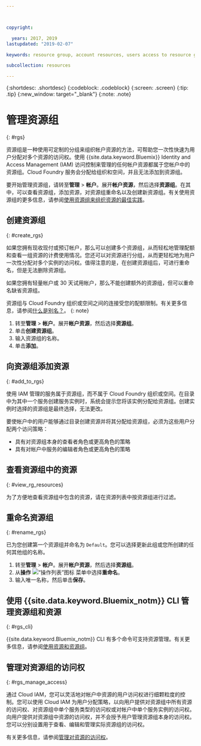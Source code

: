 ```yaml
---



copyright:

  years: 2017, 2019
lastupdated: "2019-02-07"

keywords: resource group, account resources, users access to resource groups, create resource group

subcollection: resources

---
```


{:shortdesc: .shortdesc}
{:codeblock: .codeblock}
{:screen: .screen}
{:tip: .tip}
{:new_window: target="_blank"}
{:note: .note}

# 管理资源组
{: #rgs}

资源组是一种使用可定制的分组来组织帐户资源的方法，可帮助您一次性快速为用户分配对多个资源的访问权。使用 {{site.data.keyword.Bluemix}} Identity and Access Management (IAM) 访问控制来管理的任何帐户资源都属于您帐户中的资源组。Cloud Foundry 服务会分配给组织和空间，并且无法添加到资源组。

要开始管理资源组，请转至**管理** &gt; **帐户**。展开**帐户资源**，然后选择**资源组**。在其中，可以查看资源组，添加资源，对资源组重命名以及创建新资源组。有关使用资源组的更多信息，请参阅[使用资源组来组织资源的最佳实践](/docs/resources?topic=resources-bp_resourcegroups)。


## 创建资源组
{: #create_rgs}

如果您拥有现收现付或预订帐户，那么可以创建多个资源组，从而轻松地管理配额和查看一组资源的计费使用情况。您还可以对资源进行分组，从而更轻松地为用户一次性分配对多个实例的访问权。值得注意的是，在创建资源组后，可进行重命名，但是无法删除资源组。

如果您拥有轻量帐户或 30 天试用帐户，那么不能创建额外的资源组，但可以重命名缺省资源组。

资源组与 Cloud Foundry 组织或空间之间的连接受您的配额限制。有关更多信息，请参阅[什么是别名？](/docs/resources?topic=resources-connect_app#what_is_alias)。
{: note}

1. 转至**管理** &gt; **帐户**。展开**帐户资源**，然后选择**资源组**。
2. 单击**创建资源组**。
3. 输入资源组的名称。
4. 单击**添加**。

## 向资源组添加资源
{: #add_to_rgs}

使用 IAM 管理的服务属于资源组，而不属于 Cloud Foundry 组织或空间。在目录中为其中一个服务创建服务实例时，系统会提示您将该实例分配给资源组。创建实例时选择的资源组是最终选择，无法更改。

要使帐户中的用户能够通过目录创建资源并将其分配给资源组，必须为这些用户分配两个访问策略：

* 具有对资源组本身的查看者角色或更高角色的策略
* 具有对帐户中服务的编辑者角色或更高角色的策略

## 查看资源组中的资源
{: #view_rg_resources}

为了方便地查看资源组中包含的资源，请在资源列表中按资源组进行过滤。

## 重命名资源组
{: #rename_rgs}

已为您创建第一个资源组并命名为 `Default`。您可以选择更新此组或您所创建的任何其他组的名称。

1. 转至**管理** &gt; **帐户**。展开**帐户资源**，然后选择**资源组**。
2. 从**操作** ![“操作列表”图标](../icons/action-menu-icon.svg) 菜单中选择**重命名**。
3. 输入唯一名称，然后单击**保存**。

## 使用 {{site.data.keyword.Bluemix_notm}} CLI 管理资源组和资源
{: #rgs_cli}

{{site.data.keyword.Bluemix_notm}} CLI 有多个命令可支持资源管理。有关更多信息，请参阅[使用资源和资源组](/docs/cli/reference/ibmcloud?topic=cloud-cli-ibmcloud_commands_resource#ibmcloud_commands_resource)。

## 管理对资源组的访问权
{: #rgs_manage_access}

通过 Cloud IAM，您可以灵活地对帐户中资源的用户访问权进行细颗粒度的控制。您可以使用 Cloud IAM 为用户分配策略，以向用户提供对资源组中所有资源的访问权、对资源组中单个服务类型的访问权或对帐户中单个服务实例的访问权。向用户提供对资源组中资源的访问权，并不会授予用户管理资源组本身的访问权。您可以分别设置用于查看、编辑和管理实际资源组的访问权。

有关更多信息，请参阅[管理对资源的访问权](/docs/iam?topic=iam-iammanidaccser)。
